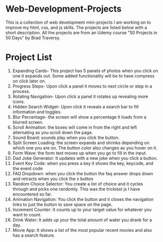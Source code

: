 # Web-Development-Projects
This is a collection of web development mini-projects I am working on to improve my html, css, and js skills. The projects are listed below with a short description. All the projects are from an Udemy course "50 Projects in 50 Days" by Brad Traversy. 

# Project List
1. Expanding Cards- This project has 5 panels of photos when you click on one it expands out. Some added functionality will be to have compress on click later on. 
2. Progress Steps- Upon click a panel it moves to next circle or step in a process.
3. Rotating Navigation- Upon click a panel it rotates up revealing more icons. 
4. Hidden Search Widget- Upon click it reveals a search bar to fill information and toggles.
5. Blur Percentage- the screen will show a percentage it loads from a blurred screen.
6. Scroll Animation: the boxes will come in from the right and left alternating as you scroll down the page.
7. Sound Board: sounds play when you click the button.
8. Split Screen Loading: the screen expands and shrinks depending on which one you are on. The button color also changes as you hover on it. 
9. Form Wave: the form text moves up when you go to fill in the input. 
10. Dad Joke Generator: It updates with a new joke when you click a button. 
11. Event Key Code: when you press a key it shows the key, keycode, and the event code
12. FAQ Dropdown: when you click the button the faq answer drops down and retracts when you click the x button
13. Random Choice Selector: You create a list of choice and it cycles through and picks one randomly. This was the trickiest js I have encountered so far. 
14. Animation Navigation: You click the button and it closes the navigation links to just the button to save space on the page.
15. Increment Counter: It counts up to your target value for whatever you want to count. 
16. Drink Water: It adds up your the total amount of water you drank for a day. 
17. Movie App: It shows a list of the most popular recent movies and also has a search feature. 
